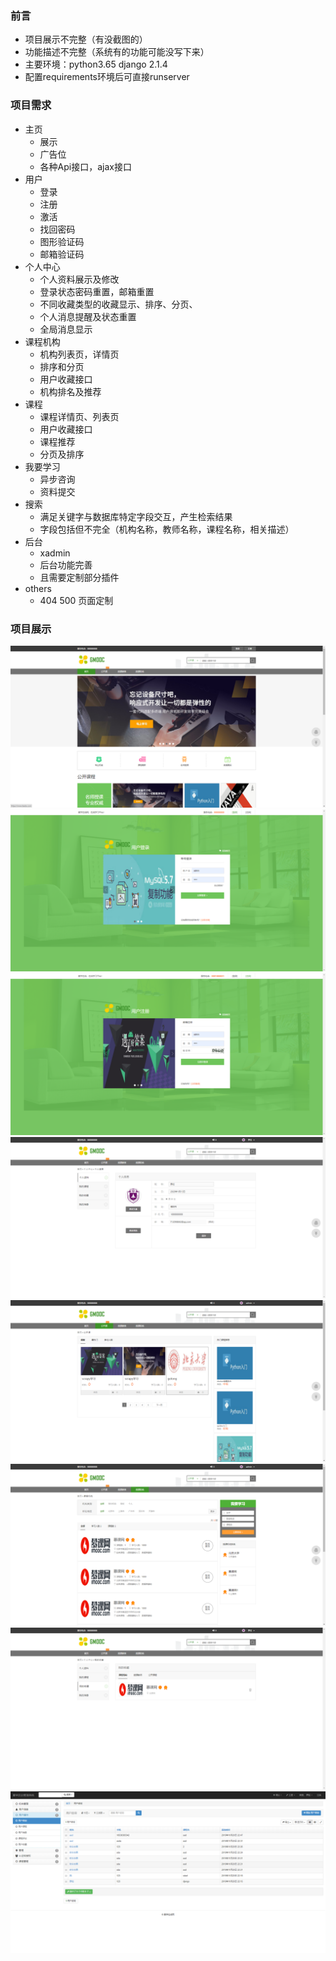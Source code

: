 ### 前言
- 项目展示不完整（有没截图的）
- 功能描述不完整（系统有的功能可能没写下来）
- 主要环境：python3.65 django 2.1.4
- 配置requirements环境后可直接runserver

### 项目需求
- 主页
    - 展示
    - 广告位
    - 各种Api接口，ajax接口 
- 用户
    - 登录
    - 注册
    - 激活
    - 找回密码
    - 图形验证码
    - 邮箱验证码
- 个人中心
    - 个人资料展示及修改
    - 登录状态密码重置，邮箱重置
    - 不同收藏类型的收藏显示、排序、分页、 
    - 个人消息提醒及状态重置
    - 全局消息显示   
- 课程机构
    - 机构列表页，详情页
    - 排序和分页
    - 用户收藏接口
    - 机构排名及推荐
- 课程
    - 课程详情页、列表页
    - 用户收藏接口
    - 课程推荐
    - 分页及排序
- 我要学习
    - 异步咨询
    - 资料提交
- 搜索
    - 满足关键字与数据库特定字段交互，产生检索结果
    - 字段包括但不完全（机构名称，教师名称，课程名称，相关描述）
- 后台
    - xadmin
    - 后台功能完善
    - 且需要定制部分插件  
- others
    - 404 500 页面定制 
### 项目展示
![image](https://github.com/luola63702168/MxOnline/blob/master/obj_images/index.png)
![image](https://github.com/luola63702168/MxOnline/blob/master/obj_images/login.png)
![image](https://github.com/luola63702168/MxOnline/blob/master/obj_images/register.png)
![image](https://github.com/luola63702168/MxOnline/blob/master/obj_images/user.png)
![image](https://github.com/luola63702168/MxOnline/blob/master/obj_images/course.png)
![image](https://github.com/luola63702168/MxOnline/blob/master/obj_images/consultation.png)
![image](https://github.com/luola63702168/MxOnline/blob/master/obj_images/collection.png)
![image](https://github.com/luola63702168/MxOnline/blob/master/obj_images/backstage.png)

